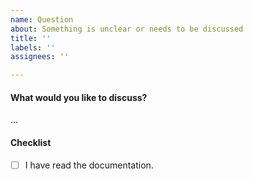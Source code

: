 ```yaml
---
name: Question
about: Something is unclear or needs to be discussed
title: ''
labels: ''
assignees: ''

---
```


#### What would you like to discuss?

...

#### Checklist

- [ ] I have read the documentation.
